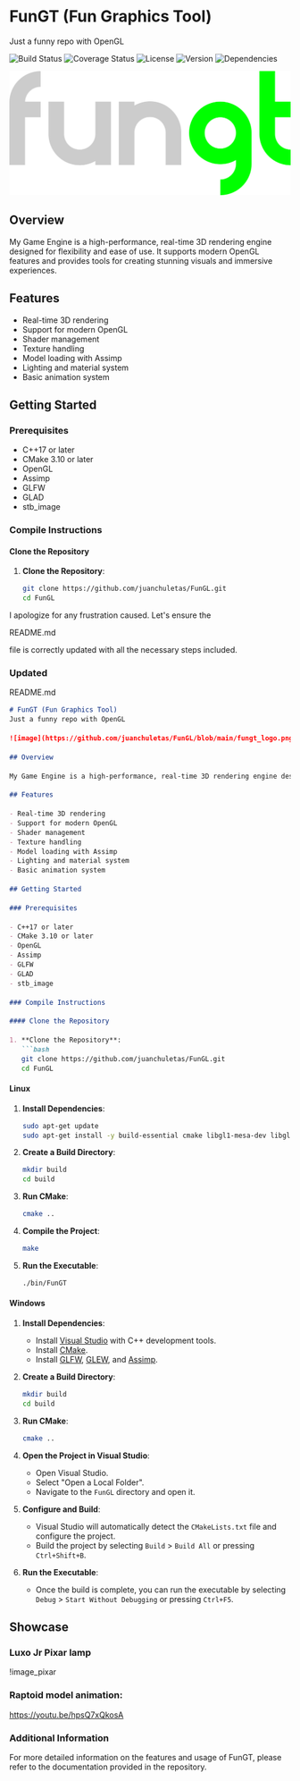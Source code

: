 # FunGT (Fun Graphics Tool)
Just a funny repo with OpenGL

![Build Status](https://github.com/juanchuletas/FunGL/actions/workflows/build.yml/badge.svg)
![Coverage Status](https://coveralls.io/repos/github/juanchuletas/FunGL/badge.svg?branch=main)
![License](https://img.shields.io/github/license/juanchuletas/FunGL)
![Version](https://img.shields.io/github/v/release/juanchuletas/FunGL)
![Dependencies](https://david-dm.org/juanchuletas/FunGL.svg)

![image](https://github.com/juanchuletas/FunGL/blob/main/fungt_logo.png?raw=true)

## Overview

My Game Engine is a high-performance, real-time 3D rendering engine designed for flexibility and ease of use. It supports modern OpenGL features and provides tools for creating stunning visuals and immersive experiences.

## Features

- Real-time 3D rendering
- Support for modern OpenGL
- Shader management
- Texture handling
- Model loading with Assimp
- Lighting and material system
- Basic animation system

## Getting Started

### Prerequisites

- C++17 or later
- CMake 3.10 or later
- OpenGL
- Assimp
- GLFW
- GLAD
- stb_image

### Compile Instructions

#### Clone the Repository

1. **Clone the Repository**:
   ```bash
   git clone https://github.com/juanchuletas/FunGL.git
   cd FunGL
I apologize for any frustration caused. Let's ensure the 

README.md

 file is correctly updated with all the necessary steps included.

### Updated 

README.md



```markdown
# FunGT (Fun Graphics Tool)
Just a funny repo with OpenGL

![image](https://github.com/juanchuletas/FunGL/blob/main/fungt_logo.png?raw=true)

## Overview

My Game Engine is a high-performance, real-time 3D rendering engine designed for flexibility and ease of use. It supports modern OpenGL features and provides tools for creating stunning visuals and immersive experiences.

## Features

- Real-time 3D rendering
- Support for modern OpenGL
- Shader management
- Texture handling
- Model loading with Assimp
- Lighting and material system
- Basic animation system

## Getting Started

### Prerequisites

- C++17 or later
- CMake 3.10 or later
- OpenGL
- Assimp
- GLFW
- GLAD
- stb_image

### Compile Instructions

#### Clone the Repository

1. **Clone the Repository**:
   ```bash
   git clone https://github.com/juanchuletas/FunGL.git
   cd FunGL
   ```

#### Linux

1. **Install Dependencies**:
   ```bash
   sudo apt-get update
   sudo apt-get install -y build-essential cmake libgl1-mesa-dev libglu1-mesa-dev libglfw3-dev libglew-dev libassimp-dev
   ```

2. **Create a Build Directory**:
   ```bash
   mkdir build
   cd build
   ```

3. **Run CMake**:
   ```bash
   cmake ..
   ```

4. **Compile the Project**:
   ```bash
   make
   ```

5. **Run the Executable**:
   ```bash
   ./bin/FunGT
   ```

#### Windows

1. **Install Dependencies**:
   - Install [Visual Studio](https://visualstudio.microsoft.com/) with C++ development tools.
   - Install [CMake](https://cmake.org/download/).
   - Install [GLFW](https://www.glfw.org/download.html), [GLEW](http://glew.sourceforge.net/), and [Assimp](https://github.com/assimp/assimp/releases).

2. **Create a Build Directory**:
   ```bash
   mkdir build
   cd build
   ```

3. **Run CMake**:
   ```bash
   cmake ..
   ```

4. **Open the Project in Visual Studio**:
   - Open Visual Studio.
   - Select "Open a Local Folder".
   - Navigate to the `FunGL` directory and open it.

5. **Configure and Build**:
   - Visual Studio will automatically detect the `CMakeLists.txt` file and configure the project.
   - Build the project by selecting `Build` > `Build All` or pressing `Ctrl+Shift+B`.

6. **Run the Executable**:
   - Once the build is complete, you can run the executable by selecting `Debug` > `Start Without Debugging` or pressing `Ctrl+F5`.

## Showcase

### Luxo Jr Pixar lamp
!image_pixar

### Raptoid model animation:
https://youtu.be/hpsQ7xQkosA

### Additional Information

For more detailed information on the features and usage of FunGT, please refer to the documentation provided in the repository.
```
